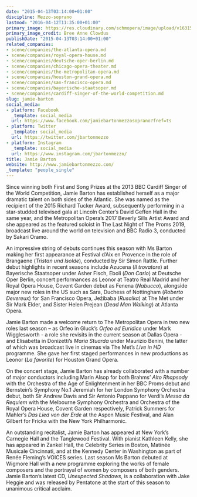 ```yaml
---
date: "2015-04-13T03:14:00+01:00"
discipline: Mezzo-soprano
lastmod: "2016-04-12T11:35:00+01:00"
primary_image: https://res.cloudinary.com/schmopera/image/upload/v1631540410/media/2021/09/JamieBarton_creditBreeAnneClowdus3_etngcq.jpg
primary_image_credit: Bree Anne Clowdus
publishDate: "2015-04-13T03:14:00+01:00"
related_companies:
- scene/companies/the-atlanta-opera.md
- scene/companies/royal-opera-house.md
- scene/companies/deutsche-oper-berlin.md
- scene/companies/chicago-opera-theater.md
- scene/companies/the-metropolitan-opera.md
- scene/companies/houston-grand-opera.md
- scene/companies/san-francisco-opera.md
- scene/companies/bayerische-staatsoper.md
- scene/companies/cardiff-singer-of-the-world-competition.md
slug: jamie-barton
social_media:
- platform: Facebook
  _template: social_media
  url: https://www.facebook.com/jamiebartonmezzosoprano?fref=ts
- platform: Twitter
  _template: social_media
  url: https://twitter.com/jbartonmezzo
- platform: Instagram
  _template: social_media
  url: https://www.instagram.com/jbartonmezzo/
title: Jamie Barton
website: http://www.jamiebartonmezzo.com/
_template: "people_single"
---
```

Since winning both First and Song Prizes at the 2013 BBC Cardiff Singer of the World Competition, Jamie Barton has established herself as a major dramatic talent on both sides of the Atlantic. She was named as the recipient of the 2015 Richard Tucker Award, subsequently performing in a star-studded televised gala at Lincoln Center’s David Geffen Hall in the same year, and the Metropolitan Opera’s 2017 Beverly Sills Artist Award and she appeared as the featured soloist in The Last Night of The Proms 2019, broadcast live around the world on television and BBC Radio 3, conducted by Sakari Oramo. 

An impressive string of debuts continues this season with Ms Barton making her first appearance at Festival d’Aix en Provence in the role of Brangaene (_Tristan und Isolde_), conducted by Sir Simon Rattle. Further debut highlights in recent seasons include Azucena (_Il trovatore_) at Bayerische Staatsoper under Asher Fisch, Eboli (_Don Carlo_) at Deutsche Oper Berlin, concert performances as Leonor at Teatro Real Madrid and her Royal Opera House, Covent Garden debut as Fenena (_Nabucco_), alongside major new roles in the US such as Sara, Duchess of Nottingham (_Roberto Devereux_) for San Francisco Opera, Ježibaba (_Rusalka_) at The Met under Sir Mark Elder, and Sister Helen Prejean (_Dead Man Walking_) at Atlanta Opera. 

Jamie Barton made a welcome return to The Metropolitan Opera in two new roles last season – as Orfeo in Gluck’s _Orfeo ed Euridice_ under Mark Wigglesworth - a role she revisits in the current season at Dallas Opera - and Elisabetta in Donizetti’s _Maria Stuarda_ under Maurizio Benini, the latter of which was broadcast live in cinemas via The Met’s _Live in HD_ programme. She gave her first staged performances in new productions as Leonor (_La favorite_) for Houston Grand Opera.

On the concert stage, Jamie Barton has already collaborated with a number of major conductors including Marin Alsop for both Brahms’ _Alto Rhapsody_ with the Orchestra of the Age of Enlightenment in her BBC Proms debut and Bernstein’s Symphony No.1 Jeremiah for her London Symphony Orchestra debut, both Sir Andrew Davis and Sir Antonio Pappano for Verdi’s _Messa da Requiem_ with the Melbourne Symphony Orchestra and Orchestra of the Royal Opera House, Covent Garden respectively, Patrick Summers for Mahler’s _Das Lied von der Erde_ at the Aspen Music Festival, and Alan Gilbert for Fricka with the New York Philharmonic. 

An outstanding recitalist, Jamie Barton has appeared at New York’s Carnegie Hall and the Tanglewood Festival. With pianist Kathleen Kelly, she has appeared in Zankel Hall, the Celebrity Series in Boston, Matinée Musicale Cincinnati, and at the Kennedy Center in Washington as part of Renée Fleming’s VOICES series. Last season Ms Barton debuted at Wigmore Hall with a new programme exploring the works of female composers and the portrayal of women by composers of both genders. Jamie Barton’s latest CD, _Unexpected Shadows_, is a collaboration with Jake Heggie and was released by Pentatone at the start of this season to unanimous critical acclaim.
